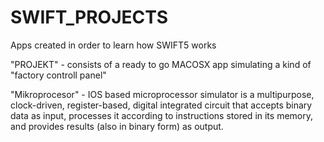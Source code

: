# SWIFT_PROJECTS
Apps created in order to learn how SWIFT5 works

"PROJEKT" - consists of a ready to go MACOSX app simulating a kind of "factory controll panel" 

"Mikroprocesor" - IOS based microprocessor simulator is a multipurpose, clock-driven, register-based, digital integrated circuit that accepts binary data as input, processes it according to instructions stored in its memory, and provides results (also in binary form) as output. 
